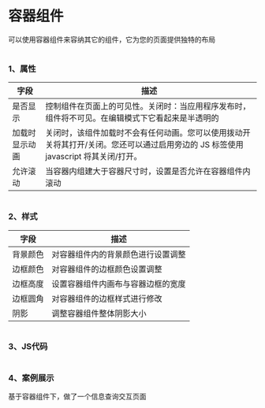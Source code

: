 # 容器组件

可以使用容器组件来容纳其它的组件，它为您的页面提供独特的布局

<figure><img src="../../../.gitbook/assets/image (23) (1) (1).png" alt=""><figcaption></figcaption></figure>

### 1、属性

| 字段      | 描述                                                                         |
| ------- | -------------------------------------------------------------------------- |
| 是否显示    | 控制组件在页面上的可见性。关闭时：当应用程序发布时，组件将不可见。在编辑模式下它看起来是半透明的                           |
| 加载时显示动画 | 关闭时，该组件加载时不会有任何动画。您可以使用拨动开关将其打开/关闭。您还可以通过启用旁边的 JS 标签使用 javascript 将其关闭/打开。 |
| 允许滚动    | 当容器内组建大于容器尺寸时，设置是否允许在容器组件内滚动                                               |

<figure><img src="../../../.gitbook/assets/image (20) (1) (1).png" alt=""><figcaption></figcaption></figure>

### 2、样式

| 字段   | 描述                |
| ---- | ----------------- |
| 背景颜色 | 对容器组件内的背景颜色进行设置调整 |
| 边框颜色 | 对容器组件的边框颜色设置调整    |
| 边框高度 | 设置容器组件内画布与容器边框的宽度 |
| 边框圆角 | 对容器组件的边框样式进行修改    |
| 阴影   | 调整容器组件整体阴影大小      |

<figure><img src="../../../.gitbook/assets/image (6) (2).png" alt=""><figcaption></figcaption></figure>

### 3、JS代码



<figure><img src="../../../.gitbook/assets/image (16) (1) (1).png" alt=""><figcaption></figcaption></figure>

### 4、案例展示

基于容器组件下，做了一个信息查询交互页面

<figure><img src="../../../.gitbook/assets/image (17) (1) (1).png" alt=""><figcaption></figcaption></figure>

